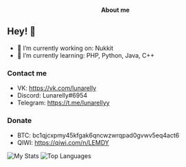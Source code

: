 <p align="center">
	<b>About me</b>
</p>

## Hey! 👋

- 🔭 I’m currently working on: Nukkit
- 🌱 I’m currently learning: PHP, Python, Java, C++

### Contact me
- VK: https://vk.com/lunarelly
- Discord: Lunarelly#6954
- Telegram: https://t.me/lunarellyy

### Donate
- BTC: bc1qjcxpmy45kfgak6qncwzwrqpad0gvwv5eq4act6
- QIWI: https://qiwi.com/n/LEMDY

![My Stats](https://github-readme-stats.vercel.app/api?username=Lunarelly&show_icons=true&count_private=true&hide_title=true)
![Top Languages](https://github-readme-stats.vercel.app/api/top-langs/?username=Lunarelly&layout=compact)
